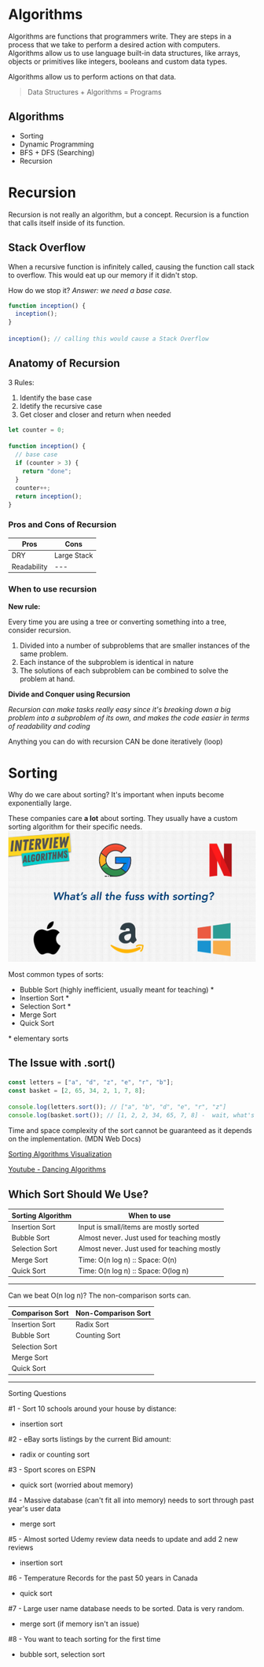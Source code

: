 # Algorithms

Algorithms are functions that programmers write. They are steps in a process that we take to perform a desired action with computers. Algorithms allow us to use language built-in data structures, like arrays, objects or primitives like integers, booleans and custom data types.

Algorithms allow us to perform actions on that data.

> Data Structures + Algorithms = Programs

## Algorithms

- Sorting
- Dynamic Programming
- BFS + DFS (Searching)
- Recursion

# Recursion

Recursion is not really an algorithm, but a concept. Recursion is a function that calls itself inside of its function.

## Stack Overflow

When a recursive function is infinitely called, causing the function call stack to overflow. This would eat up our memory if it didn't stop.

How do we stop it? _Answer: we need a base case._

```js
function inception() {
  inception();
}

inception(); // calling this would cause a Stack Overflow
```

## Anatomy of Recursion

3 Rules:

1. Identify the base case
2. Idetify the recursive case
3. Get closer and closer and return when needed

```js
let counter = 0;

function inception() {
  // base case
  if (counter > 3) {
    return "done";
  }
  counter++;
  return inception();
}
```

### Pros and Cons of Recursion

| Pros        | Cons        |
| ----------- | ----------- |
| DRY         | Large Stack |
| Readability | ---         |

### When to use recursion

**New rule:**

Every time you are using a tree or converting something into a tree, consider recursion.

1. Divided into a number of subproblems that are smaller instances of the same problem.
2. Each instance of the subproblem is identical in nature
3. The solutions of each subproblem can be combined to solve the problem at hand.

**Divide and Conquer using Recursion**

_Recursion can make tasks really easy since it's breaking down a big problem into a subproblem of its own, and makes the code easier in terms of readability and coding_

Anything you can do with recursion CAN be done iteratively (loop)

# Sorting

Why do we care about sorting? It's important when inputs become exponentially large.

These companies care **a lot** about sorting. They usually have a custom sorting algorithm for their specific needs.
![Companies](./companies.png)

Most common types of sorts:

- Bubble Sort (highly inefficient, usually meant for teaching) \*
- Insertion Sort \*
- Selection Sort \*
- Merge Sort
- Quick Sort

\* elementary sorts

## The Issue with .sort()

```js
const letters = ["a", "d", "z", "e", "r", "b"];
const basket = [2, 65, 34, 2, 1, 7, 8];

console.log(letters.sort()); // ["a", "b", "d", "e", "r", "z"]
console.log(basket.sort()); // [1, 2, 2, 34, 65, 7, 8] -  wait, what's going on here?
```

Time and space complexity of the sort cannot be guaranteed as it depends on the implementation. (MDN Web Docs)

[Sorting Algorithms Visualization](https://www.toptal.com/developers/sorting-algorithms)

[Youtube - Dancing Algorithms](https://www.youtube.com/user/AlgoRythmics/videos)

## Which Sort Should We Use?

| Sorting Algorithm | When to use                                 |
| ----------------- | ------------------------------------------- |
| Insertion Sort    | Input is small/items are mostly sorted      |
| Bubble Sort       | Almost never. Just used for teaching mostly |
| Selection Sort    | Almost never. Just used for teaching mostly |
| Merge Sort        | Time: O(n log n) :: Space: O(n)             |
| Quick Sort        | Time: O(n log n) :: Space: O(log n)         |

---

Can we beat O(n log n)? The non-comparison sorts can.

| Comparison Sort | Non-Comparison Sort |
| --------------- | ------------------- |
| Insertion Sort  | Radix Sort          |
| Bubble Sort     | Counting Sort       |
| Selection Sort  |                     |
| Merge Sort      |                     |
| Quick Sort      |                     |

---
Sorting Questions

#1 - Sort 10 schools around your house by distance:
- insertion sort

#2 - eBay sorts listings by the current Bid amount:
- radix or counting sort

#3 - Sport scores on ESPN
- quick sort (worried about memory)

#4 - Massive database (can't fit all into memory) needs to sort through past year's user data
- merge sort

#5 - Almost sorted Udemy review data needs to update and add 2 new reviews
- insertion sort

#6 - Temperature Records for the past 50 years in Canada
- quick sort

#7 - Large user name database needs to be sorted. Data is very random.
- merge sort (if memory isn't an issue)

#8 - You want to teach sorting for the first time
- bubble sort, selection sort
